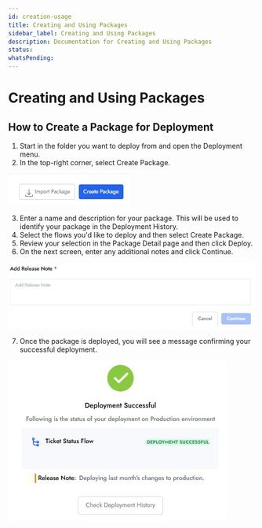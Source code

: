 ```yaml
---
id: creation-usage
title: Creating and Using Packages
sidebar_label: Creating and Using Packages
description: Documentation for Creating and Using Packages
status: 
whatsPending: 
---
```


# Creating and Using Packages

## How to Create a Package for Deployment
 
1. Start in the folder you want to deploy from and open the Deployment menu. 
2. In the top-right corner, select Create Package.

![Create Package](../../../static/img/Creator%20Studio/Create_Package.jpg)

3. Enter a name and description for your package. This will be used to identify your package in the Deployment History.
4. Select the flows you'd like to deploy and then select Create Package. 
5. Review your selection in the Package Detail page and then click Deploy.
6. On the next screen, enter any additional notes and click Continue.

![Add Release Note](../../../static/img/Creator%20Studio/Add_Release_Note.jpg)

7. Once the package is deployed, you will see a message confirming your successful deployment.

![Deployment Successful](../../../static/img/Creator%20Studio/Deployment_Successful.jpg)

